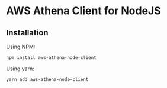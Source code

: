 # AWS Athena Client for NodeJS

## Installation

Using NPM:
```shell
npm install aws-athena-node-client
```

Using yarn:
```shell
yarn add aws-athena-node-client
```
